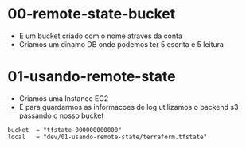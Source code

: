 # 00-remote-state-bucket 
- E um bucket criado com o nome atraves da conta 
- Criamos um dinamo DB onde podemos ter 5 escrita e 5 leitura

# 01-usando-remote-state
- Criamos uma Instance EC2
- E para guardarmos as informacoes de log utilizamos o backend s3 passando o nosso bucket 

```
bucket  = "tfstate-000000000000" 
local   = "dev/01-usando-remote-state/terraform.tfstate"
```
